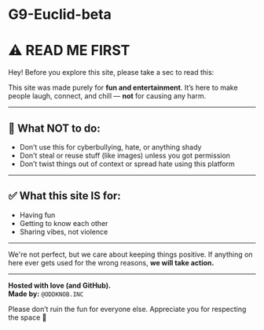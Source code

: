 # G9-Euclid-beta

# ⚠️ READ ME FIRST

Hey! Before you explore this site, please take a sec to read this:

This site was made purely for **fun and entertainment**. It’s here to make people laugh, connect, and chill — **not** for causing any harm.

---

## 🚫 What NOT to do:
- Don’t use this for cyberbullying, hate, or anything shady
- Don’t steal or reuse stuff (like images) unless you got permission
- Don’t twist things out of context or spread hate using this platform

---

## ✅ What this site IS for:
- Having fun
- Getting to know each other
- Sharing vibes, not violence

---

We're not perfect, but we care about keeping things positive. If anything on here ever gets used for the wrong reasons, **we will take action.**

---

**Hosted with love (and GitHub).**  
**Made by:** `@ODDKNOB.INC`

Please don’t ruin the fun for everyone else. Appreciate you for respecting the space 🙏

